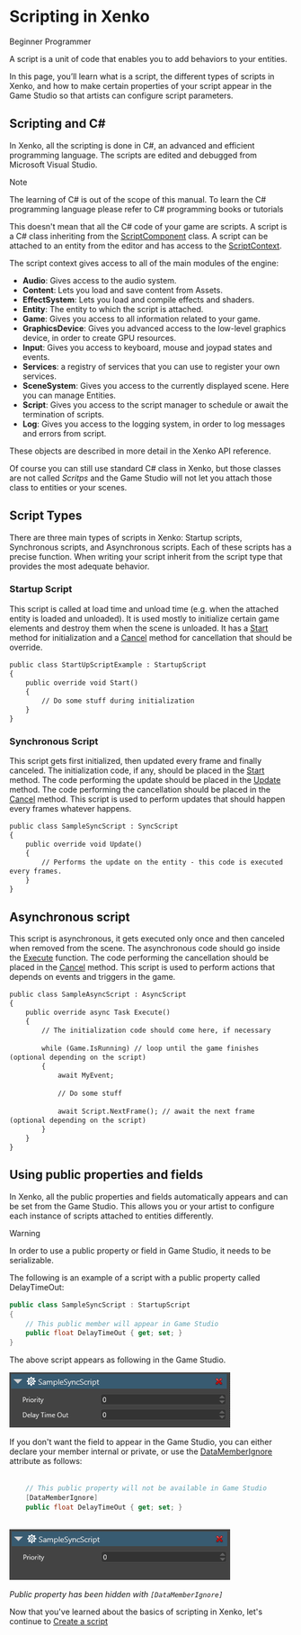 # Scripting in Xenko

<span class="label label-doc-level">Beginner</span>
<span class="label label-doc-audience">Programmer</span>

A script is a unit of code that enables you to add behaviors to your entities. 

In this page, you’ll learn what is a script, the different types of scripts in Xenko, 
and how to make certain properties of your script appear in the Game Studio so that artists can configure script parameters.

## Scripting and C#

In Xenko, all the scripting is done in C#, an advanced and efficient programming language.
The scripts are edited and debugged from Microsoft Visual Studio.

> [!NOTE]
> The learning of C# is out of the scope of this manual.
> To learn the C# programming language please refer to C# programming books or tutorials

This doesn't mean that all the C# code of your game are scripts.
A script is a C# class inheriting from the [ScriptComponent](xref:"SiliconStudio.Xenko.Engine.ScriptComponent") class.
A script can be attached to an entity from the editor and has access to the [ScriptContext](xref:SiliconStudio.Xenko.Engine.IScriptContext").

The script context gives access to all of the main modules of the engine:
* **Audio**: Gives access to the audio system.
* **Content**: Lets you load and save content from Assets.
* **EffectSystem**: Lets you load and compile effects and shaders.
* **Entity**: The entity to which the script is attached.
* **Game**: Gives you access to all information related to your game.
* **GraphicsDevice**: Gives you advanced access to the low-level graphics device, in order to create GPU resources.
* **Input**: Gives you access to keyboard, mouse and joypad states and events.
* **Services**: a registry of services that you can use to register your own services.
* **SceneSystem**: Gives you access to the currently displayed scene. Here you can manage Entities.
* **Script**: Gives you access to the script manager to schedule or await the termination of scripts.
* **Log**: Gives you access to the logging system, in order to log messages and errors from script.

These objects are described in more detail in the Xenko API reference.

Of course you can still use standard C# class in Xenko, but those classes are not called *Scritps*
and the Game Studio will not let you attach those class to entities or your scenes.

## Script Types

There are three main types of scripts in Xenko: Startup scripts, Synchronous scripts, and Asynchronous scripts. 
Each of these scripts has a precise function. 
When writing your script inherit from the script type that provides the most adequate behavior.

### Startup Script

This script is called at load time and unload time (e.g. when the attached entity is loaded and unloaded). 
It is used mostly to initialize certain game elements and destroy them when the scene is unloaded. 
It has a [Start](xref:"SiliconStudio.Xenko.Engine.StartupSctipt.Start") method for initialization and
a [Cancel](xref:"SiliconStudio.Xenko.Engine.ScriptComponent.Cancel") method for cancellation that should be override.

```
public class StartUpScriptExample : StartupScript
{
	public override void Start()
	{
		// Do some stuff during initialization
	}
}
```

### Synchronous Script

This script gets first initialized, then updated every frame and finally canceled.
The initialization code, if any, should be placed in the [Start](xref:"SiliconStudio.Xenko.Engine.StartupScript.Start") method.
The code performing the update should be placed in the [Update](xref:"SiliconStudio.Xenko.Engine.SyncScript.Update") method.
The code performing the cancellation should be placed in the [Cancel](xref:"SiliconStudio.Xenko.Engine.ScriptComponent.Cancel") method.
This script is used to perform updates that should happen every frames whatever happens.

```
public class SampleSyncScript : SyncScript
{        
	public override void Update()
	{
		// Performs the update on the entity - this code is executed every frames.
	}
}
```

## Asynchronous script

This script is asynchronous, it gets executed only once and then canceled when removed from the scene.
The asynchronous code should go inside the [Execute](xref:"SiliconStudio.Xenko.Engine.AsyncScript.Execute") function.
The code performing the cancellation should be placed in the [Cancel](xref:"SiliconStudio.Xenko.Engine.ScriptComponent.Cancel") method.
This script is used to perform actions that depends on events and triggers in the game.

```
public class SampleAsyncScript : AsyncScript
{        
	public override async Task Execute() 
	{
		// The initialization code should come here, if necessary
		
		while (Game.IsRunning) // loop until the game finishes (optional depending on the script)
		{
			await MyEvent;

			// Do some stuff
			
			await Script.NextFrame(); // await the next frame (optional depending on the script)
		}
	}
}
```

## Using public properties and fields

In Xenko, all the public properties and fields automatically appears and can be set from the Game Studio.
This allows you or your artist to configure each instance of scripts attached to entities differently.

> [!WARNING] 
> In order to use a public property or field in Game Studio, it needs to be serializable. 

The following is an example of a script with a public property called DelayTimeOut:

```cs
public class SampleSyncScript : StartupScript
{
	// This public member will appear in Game Studio
	public float DelayTimeOut { get; set; }
}
```

The above script appears as following in the Game Studio.

![Change value of public property in Property grid section](media/scripting-in-xenko-change-value-public-property.png)

If you don't want the field to appear in the Game Studio, you can either declare your member internal or private, or 
use the [DataMemberIgnore](xref:"SiliconStudio.Core.DataMemberIgnoreAttribute") attribute as follows:

```cs

	// This public property will not be available in Game Studio
	[DataMemberIgnore]
	public float DelayTimeOut { get; set; }
	
```

![Hide public property with [DataMemberIgnore]](media/scripting-in-xenko-public-property-with-datamemberignore.png)

_Public property has been hidden with ```[DataMemberIgnore]```_
   
Now that you've learned about the basics of scripting in Xenko, let's continue to [Create a script](create-a-script.md)
 